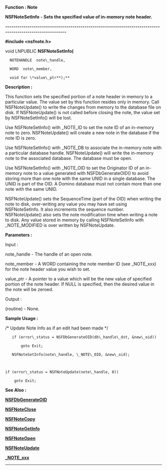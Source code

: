 




<!--
 /\* Font Definitions \*/
 @font-face
 {font-family:Courier;
 panose-1:2 7 4 9 2 2 5 2 4 4;}
@font-face
 {font-family:"Tms Rmn";
 panose-1:2 2 6 3 4 5 5 2 3 4;}
@font-face
 {font-family:Helv;
 panose-1:2 11 6 4 2 2 2 3 2 4;}
@font-face
 {font-family:"Cambria Math";
 panose-1:2 4 5 3 5 4 6 3 2 4;}
 /\* Style Definitions \*/
 p.MsoNormal, li.MsoNormal, div.MsoNormal
 {margin-top:0cm;
 margin-right:0cm;
 margin-bottom:8.0pt;
 margin-left:0cm;
 line-height:107%;
 font-size:11.0pt;
 font-family:"Calibri",sans-serif;}
.MsoChpDefault
 {font-size:11.0pt;}
.MsoPapDefault
 {margin-bottom:8.0pt;
 line-height:107%;}
 /\* Page Definitions \*/
 @page WordSection1
 {size:612.0pt 792.0pt;
 margin:72.0pt 72.0pt 72.0pt 72.0pt;}
div.WordSection1
 {page:WordSection1;}
-->




 


**Function : Note**



**NSFNoteSetInfo** **- Sets the
specified value of in-memory note header.**


**----------------------------------------------------------------------------------------------------------**



**#include <nsfnote.h>**



void
LNPUBLIC **NSFNoteSetInfo(**  

      NOTEHANDLE  note\_handle,  

      WORD  note\_member,  

      void far \*value\_ptr**);**



**Description :**



This function
sets the specified portion of a note header in memory to a particular value.
The value set by this function resides only in memory. Call NSFNoteUpdate() to
write the changes from memory to the database file on disk. If NSFNoteUpdate()
is not called before closing the note, the value set by NSFNoteSetInfo() will
be lost.  

  

Use NSFNoteSetInfo() with \_NOTE\_ID to set the note ID of an in-memory note to
zero. NSFNoteUpdate() will create a new note in the database if the note ID is
zero.  

  

Use NSFNoteSetInfo() with \_NOTE\_DB to associate the in-memory note with a
particular database handle. NSFNoteUpdate() will write the in-memory note to
the associated database. The database must be open.  

  

Use NSFNoteSetInfo() with \_NOTE\_OID to set the Originator ID of an in-memory
note to a value generated with NSFDbGenerateOID() to avoid storing more than
one note with the same UNID in a single database. The UNID is part of the OID.
A Domino database must not contain more than one note with the same UNID.   

  

NSFNoteUpdate() sets the SequenceTime (part of the OID) when writing the note
to disk, over-writing any value you may have set using NSFNoteSetInfo. It also
increments the sequence number. NSFNoteUpdate() also sets the note modification
time when writing a note to disk. Any value stored in memory by calling
NSFNoteSetInfo with \_NOTE\_MODIFIED is over written by NSFNoteUpdate.


 


**Parameters :**



Input :  

note\_handle  -  The handle of an open note.  

  

note\_member  -  A WORD containing the note member ID (see \_NOTE\_xxx) for the
note header value you wish to set.  

  

value\_ptr  -  A pointer to a value which will be the new value of specified
portion of the note header.  If NULL is specified, then the desired value in
the note will be zeroed.  

  




Output :  

(routine)  -  None.  

  

  




 **Sample Usage :**


  

   /\* Update Note Info as if an edit had been made \*/  

       if (error\_status = NSFDbGenerateOID(db\_handle\_dst, &new\_oid))  

           goto Exit;  

       NSFNoteSetInfo(note\_handle, \_NOTE\_OID, &new\_oid);  

  

    if (error\_status = NSFNoteUpdate(note\_handle, 0))  

        goto Exit;  

  

  




 **See Also :**


**[NSFDbGenerateOID](NSFDbGenerateOID.md)**


**[NSFNoteClose](NSFNoteClose.md)**


**[NSFNoteCopy](NSFNoteCopy.md)**


**[NSFNoteGetInfo](NSFNoteGetInfo.md)**


**[NSFNoteOpen](NSFNoteOpen.md)**


**[NSFNoteUpdate](NSFNoteUpdate.md)**


**[\_NOTE\_xxx](_NOTE_xxx.md)**



----------------------------------------------------------------------------------------------------------


 





